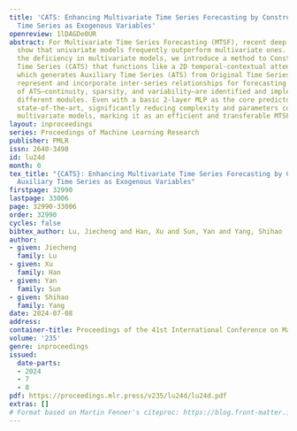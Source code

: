 ```yaml
---
title: 'CATS: Enhancing Multivariate Time Series Forecasting by Constructing Auxiliary
  Time Series as Exogenous Variables'
openreview: 1lDAGDe0UR
abstract: For Multivariate Time Series Forecasting (MTSF), recent deep learning applications
  show that univariate models frequently outperform multivariate ones. To address
  the deficiency in multivariate models, we introduce a method to Construct Auxiliary
  Time Series (CATS) that functions like a 2D temporal-contextual attention mechanism,
  which generates Auxiliary Time Series (ATS) from Original Time Series (OTS) to effectively
  represent and incorporate inter-series relationships for forecasting. Key principles
  of ATS—continuity, sparsity, and variability—are identified and implemented through
  different modules. Even with a basic 2-layer MLP as the core predictor, CATS achieves
  state-of-the-art, significantly reducing complexity and parameters compared to previous
  multivariate models, marking it as an efficient and transferable MTSF solution.
layout: inproceedings
series: Proceedings of Machine Learning Research
publisher: PMLR
issn: 2640-3498
id: lu24d
month: 0
tex_title: "{CATS}: Enhancing Multivariate Time Series Forecasting by Constructing
  Auxiliary Time Series as Exogenous Variables"
firstpage: 32990
lastpage: 33006
page: 32990-33006
order: 32990
cycles: false
bibtex_author: Lu, Jiecheng and Han, Xu and Sun, Yan and Yang, Shihao
author:
- given: Jiecheng
  family: Lu
- given: Xu
  family: Han
- given: Yan
  family: Sun
- given: Shihao
  family: Yang
date: 2024-07-08
address:
container-title: Proceedings of the 41st International Conference on Machine Learning
volume: '235'
genre: inproceedings
issued:
  date-parts:
  - 2024
  - 7
  - 8
pdf: https://proceedings.mlr.press/v235/lu24d/lu24d.pdf
extras: []
# Format based on Martin Fenner's citeproc: https://blog.front-matter.io/posts/citeproc-yaml-for-bibliographies/
---
```

